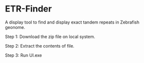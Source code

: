 # ETR-Finder
A display tool to find and display exact tandem repeats in Zebrafish geonome.

Step 1: 
Download the zip file on local system.

Step 2:
Extract the contents of file.

Step 3:
Run UI.exe
